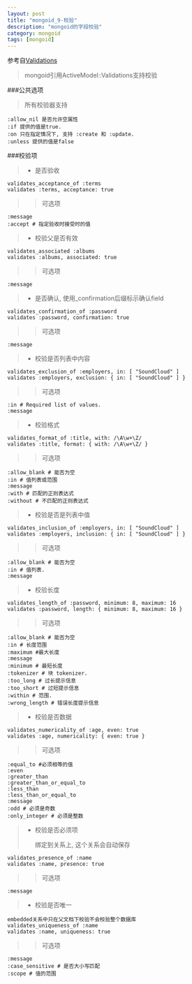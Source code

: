 ```yaml
---
layout: post
title: "mongoid_9-校验"
description: "mongoid的字段校验"
category: mongoid
tags: [mongoid]
---
```


参考自[Validations](http://mongoid.org/en/mongoid/docs/validation.html)

> mongoid引用ActiveModel::Validations支持校验

###公共选项

> 所有校验器支持

	:allow_nil 是否允许空属性
	:if 提供的值是true.
	:on 只在指定情况下, 支持 :create 和 :update.
	:unless 提供的值是false

###校验项

> - 是否验收

	validates_acceptance_of :terms
	validates :terms, acceptance: true
	
> > 可选项

	:message
	:accept # 指定验收时接受时的值

> - 校验父是否有效

	validates_associated :albums
	validates :albums, associated: true

> > 可选项

	:message

> - 是否确认, 使用_confirmation后缀标示确认field

	validates_confirmation_of :password
	validates :password, confirmation: true

> > 可选项

	:message

> - 校验是否列表中内容

	validates_exclusion_of :employers, in: [ "SoundCloud" ]
	validates :employers, exclusion: { in: [ "SoundCloud" ] }

> > 可选项

	:in # Required list of values.
	:message

> - 校验格式

	validates_format_of :title, with: /\A\w+\Z/
	validates :title, format: { with: /\A\w+\Z/ }

> > 可选项

	:allow_blank # 能否为空
	:in # 值列表或范围
	:message
	:with # 匹配的正则表达式
	:without # 不匹配的正则表达式

> - 校验是否是列表中值

	validates_inclusion_of :employers, in: [ "SoundCloud" ]
	validates :employers, inclusion: { in: [ "SoundCloud" ] }

> > 可选项

	:allow_blank # 能否为空
	:in # 值列表.
	:message

> - 校验长度

	validates_length_of :password, minimum: 8, maximum: 16
	validates :password, length: { minimum: 8, maximum: 16 }

> > 可选项

	:allow_blank # 能否为空
	:in # 长度范围
	:maximum #最大长度
	:message
	:minimum # 最短长度
	:tokenizer # 块 tokenizer.
	:too_long # 过长提示信息
	:too_short # 过短提示信息
	:within # 范围.
	:wrong_length # 错误长度提示信息

> - 校验是否数据

	validates_numericality_of :age, even: true
	validates :age, numericality: { even: true }

> > 可选项

	:equal_to #必须相等的值
	:even
	:greater_than
	:greater_than_or_equal_to
	:less_than
	:less_than_or_equal_to
	:message
	:odd # 必须是奇数
	:only_integer # 必须是整数

> - 校验是否必须项
>
>	 绑定到关系上, 这个关系会自动保存

	validates_presence_of :name
	validates :name, presence: true

> > 可选项

	:message

> - 校验是否唯一

	embedded关系中只在父文档下校验不会校验整个数据库
	validates_uniqueness_of :name
	validates :name, uniqueness: true

> > 可选项

	:message
	:case_sensitive # 是否大小写匹配
	:scope # 值的范围